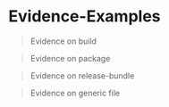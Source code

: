 # Evidence-Examples

> Evidence on build

> Evidence on package

> Evidence on release-bundle

> Evidence on generic file